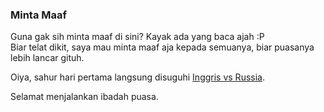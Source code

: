 ### Minta Maaf

Guna gak sih minta maaf di sini? Kayak ada yang baca ajah :P  
Biar telat dikit, saya mau minta maaf aja kepada semuanya, biar puasanya lebih lancar gituh.

Oiya, sahur hari pertama langsung disuguhi [Inggris vs Russia](http://www.uefa.com/competitions/euro/fixturesresults/round=2241/match=83946/index.html).

Selamat menjalankan ibadah puasa.

<!-- METADATA: {"time": "2007-09-12 06:19:45", "title": "Minta Maaf"} -->
